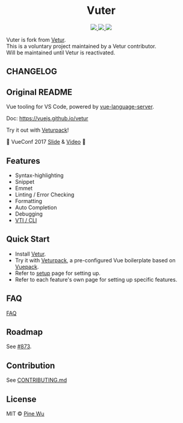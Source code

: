<p>
  <h1 align="center">Vuter</h1>
</p>

<p align="center">
  <a href="https://marketplace.visualstudio.com/items?itemName=yoyo930021.vuter">
    <img src="https://vsmarketplacebadge.apphb.com/version-short/yoyo930021.vuter.svg?style=flat-square">
  </a>
  <a href="https://marketplace.visualstudio.com/items?itemName=yoyo930021.vuter">
    <img src="https://vsmarketplacebadge.apphb.com/installs-short/yoyo930021.vuter.svg?style=flat-square">
  </a>
  <a href="https://marketplace.visualstudio.com/items?itemName=yoyo930021.vuter">
    <img src="https://vsmarketplacebadge.apphb.com/rating-short/yoyo930021.vuter.svg?style=flat-square">
  </a>
</p>


Vuter is fork from [Vetur](https://github.com/vuejs/vetur).   
This is a voluntary project maintained by a Vetur contributor.    
Will be maintained until Vetur is reactivated.

## CHANGELOG

## Original README

Vue tooling for VS Code, powered by [vue-language-server](https://github.com/vuejs/vetur/tree/master/server).

Doc: https://vuejs.github.io/vetur

Try it out with [Veturpack](https://github.com/octref/veturpack)!  

🎉 VueConf 2017 [Slide](https://www.dropbox.com/sh/eb4w8k3orh0j391/AAB3HaJexbGLa2tCP14BI8oJa?dl=0) & [Video](https://www.youtube.com/watch?v=05tNXJ-Kric) 🎉

## Features

- Syntax-highlighting
- Snippet
- Emmet
- Linting / Error Checking
- Formatting
- Auto Completion
- Debugging
- [VTI / CLI](https://vuejs.github.io/vetur/vti.html)

## Quick Start

- Install [Vetur](https://marketplace.visualstudio.com/items?itemName=octref.vetur).
- Try it with [Veturpack](https://github.com/octref/veturpack), a pre-configured Vue boilerplate based on [Vuepack](https://github.com/egoist/vuepack).
- Refer to [setup](https://vuejs.github.io/vetur/setup.html) page for setting up.
- Refer to each feature's own page for setting up specific features.

## FAQ

[FAQ](https://github.com/vuejs/vetur/blob/master/docs/FAQ.md)

## Roadmap

See [#873](https://github.com/vuejs/vetur/issues/873).

## Contribution

See [CONTRIBUTING.md](https://github.com/vuejs/vetur/blob/master/.github/CONTRIBUTING.md)

## License

MIT © [Pine Wu](https://github.com/octref) 

